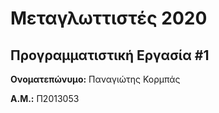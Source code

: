 # Μεταγλωττιστές 2020
## Προγραμματιστική Εργασία #1

**Ονοματεπώνυμο:** Παναγιώτης Κορμπάς

**Α.Μ.:** Π2013053


